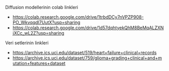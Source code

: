 Diffusion modellerinin colab linkleri
- https://colab.research.google.com/drive/1trbdDCy7nVPZP908-PO_WkvqqdI7UutX?usp=sharing
- https://colab.research.google.com/drive/1d57dqhtyekQhM8BeMqALZXNjXCc_wL2Z?usp=sharing

Veri setlerinin linkleri
- https://archive.ics.uci.edu/dataset/519/heart+failure+clinical+records
- https://archive.ics.uci.edu/dataset/759/glioma+grading+clinical+and+mutation+features+dataset
